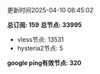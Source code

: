 更新时间2025-04-10 08:45:02

**总订阅: 159**
**总节点: 33995**
- vless节点: 13531
- hysteria2节点: 5

**google ping有效节点: 320**
